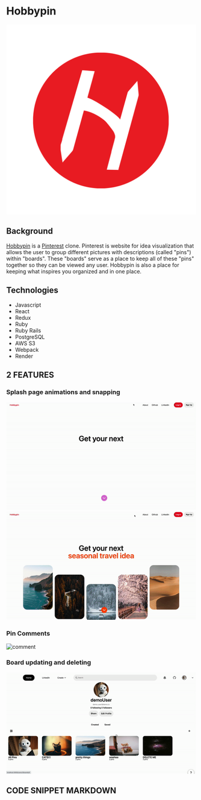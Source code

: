 # Hobbypin

![logo](./frontend/public/Hobbypinlogo.png)

## Background

[Hobbypin](https://hobbypin.onrender.com/) is a [Pinterest](https://www.pinterest.com/) clone. Pinterest is website for idea visualization that allows the user to group different pictures with descriptions (called "pins") within "boards". These "boards" serve as a place to keep all of these "pins" together so they can be viewed any user. Hobbypin is also a place for keeping what inspires you organized and in one place.

## Technologies

* Javascript
* React
* Redux
* Ruby
* Ruby Rails
* PostgreSQL
* AWS S3
* Webpack
* Render

## 2 FEATURES

### Splash page animations and snapping
![splash1](./app/assets/Splash.gif)
![splash2](./app/assets/Splash2.gif)

### Pin Comments
![comment](./app/assets/commnets.gif)

### Board updating and deleting
![board](./app/assets/updateboards.gif)

## CODE SNIPPET MARKDOWN
